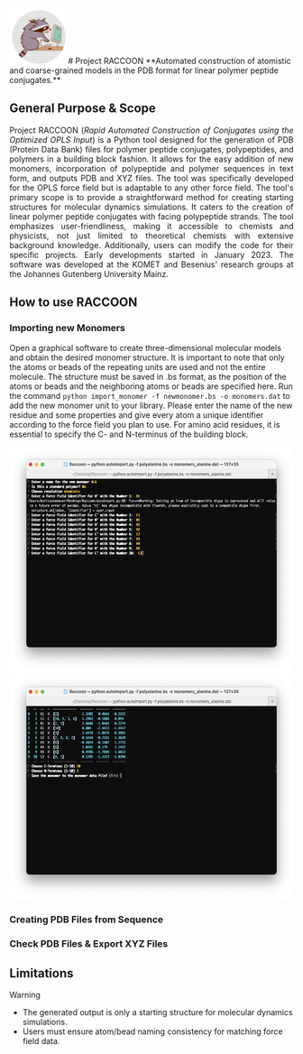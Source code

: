 <img style="display: inline-block" src="/screenshots/raccoon_logo_round.png" width="100" height="100">
# Project RACCOON
**Automated construction of atomistic and coarse-grained models in the PDB format for linear polymer peptide conjugates.**

## General Purpose & Scope
 <div align="justify">Project RACCOON (<i>Rapid Automated Construction of Conjugates using the Optimized OPLS Input</i>) is a Python tool designed for the generation of PDB (Protein Data Bank) files for polymer peptide conjugates, polypeptides, and polymers in a building block fashion. It allows for the easy addition of new monomers, incorporation of polypeptide and polymer sequences in text form, and outputs PDB and XYZ files.
The tool was specifically developed for the OPLS force field but is adaptable to any other force field. The tool's primary scope is to provide a straightforward method for creating starting structures for molecular dynamics simulations. It caters to the creation of linear polymer peptide conjugates with facing polypeptide strands. 
The tool emphasizes user-friendliness, making it accessible to chemists and physicists, not just limited to theoretical chemists with extensive background knowledge. Additionally, users can modify the code for their specific projects. Early developments started in January 2023. The software was developed at the KOMET and Besenius' research groups at the Johannes Gutenberg University Mainz.</div>

## How to use RACCOON

### Importing new Monomers

Open a graphical software to create three-dimensional molecular models and obtain the desired monomer structure. It is important to note that only the atoms or beads of the repeating units are used and not the entire molecule. The structure must be saved in .bs format, as the position of the atoms or beads and the neighboring atoms or beads are specified here. Run the command `python import_monomer -f newmonomer.bs -o monomers.dat` to add the new monomer unit to your library. Please enter the name of the new residue and some properties and give every atom a unique identifier according to the force field you plan to use. For amino acid residues, it is essential to specify the C- and N-terminus of the building block.

<div>
<img style="display: inline-block" src="/screenshots/import1.png" width="600" height="400">
<img style="display: inline-block" src="/screenshots/import2.png" width="600" height="400">
</div>


### Creating PDB Files from Sequence

### Check PDB Files & Export XYZ Files

## Limitations

> [!WARNING]
> * The generated output is only a starting structure for molecular dynamics simulations.
> * Users must ensure atom/bead naming consistency for matching force field data.

